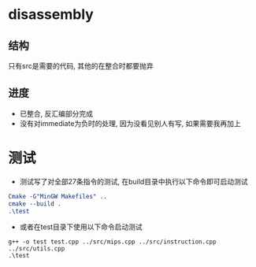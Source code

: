 # disassembly

## 结构
只有src是需要的代码, 其他的在整合时都要抛弃

## 进度
+ 已整合, 反汇编部分完成
+ 没有对immediate为负时的处理, 因为没看见别人有写, 如果需要我再加上

# 测试
+ 测试写了对全部27条指令的测试, 在build目录中执行以下命令即可启动测试
```cmake
Cmake -G"MinGW Makefiles" ..
cmake --build .
.\test
```
+ 或者在test目录下使用以下命令启动测试
```
g++ -o test test.cpp ../src/mips.cpp ../src/instruction.cpp ../src/utils.cpp
.\test
```